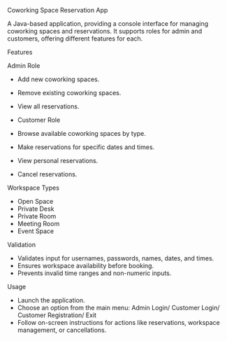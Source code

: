 Coworking Space Reservation App

A Java-based application, providing a console interface for managing coworking spaces and reservations. It supports roles for admin and customers, offering different features for each.

Features

Admin Role
- Add new coworking spaces.
- Remove existing coworking spaces.
- View all reservations.

- Customer Role
- Browse available coworking spaces by type.
- Make reservations for specific dates and times.
- View personal reservations.
- Cancel reservations.

Workspace Types
- Open Space
- Private Desk
- Private Room
- Meeting Room
- Event Space

Validation
- Validates input for usernames, passwords, names, dates, and times.
- Ensures workspace availability before booking.
- Prevents invalid time ranges and non-numeric inputs.

Usage
- Launch the application.
- Choose an option from the main menu: Admin Login/ Customer Login/ Customer Registration/ Exit
- Follow on-screen instructions for actions like reservations, workspace management, or cancellations.